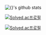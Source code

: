 ![{}'s github stats](https://github-readme-stats.vercel.app/api?username=kch1285&show_icons=true&&theme=highcontrast)

[![Solved.ac프로필](http://mazassumnida.wtf/api/mini/generate_badge?boj=kch1285)](https://solved.ac/kch1285)

[![Solved.ac프로필](http://mazassumnida.wtf/api/v2/generate_badge?boj=kch1285)](https://solved.ac/kch1285)

